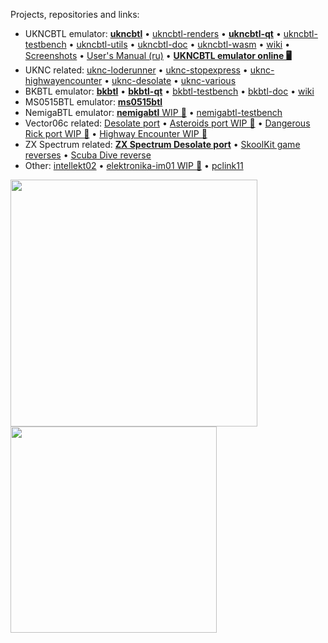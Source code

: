 Projects, repositories and links:
* UKNCBTL emulator: [**ukncbtl**](https://github.com/nzeemin/ukncbtl/) • [ukncbtl-renders](https://github.com/nzeemin/ukncbtl-renders/) • [**ukncbtl-qt**](https://github.com/nzeemin/ukncbtl-qt/) • [ukncbtl-testbench](https://github.com/nzeemin/ukncbtl-testbench/) • [ukncbtl-utils](https://github.com/nzeemin/ukncbtl-utils/) • [ukncbtl-doc](https://github.com/nzeemin/ukncbtl-doc/) • [ukncbtl-wasm](https://github.com/nzeemin/ukncbtl-wasm/) • [wiki](https://github.com/nzeemin/ukncbtl-doc/wiki) • [Screenshots](https://github.com/nzeemin/ukncbtl-doc/wiki/Screenshots-ru) • [User's Manual (ru)](https://github.com/nzeemin/ukncbtl-doc/wiki/Users-Manual-ru) • [**UKNCBTL emulator online 🖥️**](https://nzeemin.github.io/ukncbtl-online.html)
* UKNC related: [uknc-loderunner](https://github.com/nzeemin/uknc-loderunner) • [uknc-stopexpress](https://github.com/nzeemin/uknc-stopexpress) • [uknc-highwayencounter](https://github.com/nzeemin/uknc-highwayencounter) • [uknc-desolate](https://github.com/nzeemin/uknc-desolate) • [uknc-various](https://github.com/nzeemin/uknc-various)
* BKBTL emulator: [**bkbtl**](https://github.com/nzeemin/bkbtl) • [**bkbtl-qt**](https://github.com/nzeemin/bkbtl-qt) • [bkbtl-testbench](https://github.com/nzeemin/bkbtl-testbench) • [bkbtl-doc](https://github.com/nzeemin/bkbtl-doc) • [wiki](https://github.com/nzeemin/bkbtl-doc/wiki)
* MS0515BTL emulator: [**ms0515btl**](https://github.com/nzeemin/ms0515btl)
* NemigaBTL emulator: [**nemigabtl** WIP 🚧](https://github.com/nzeemin/nemigabtl) • [nemigabtl-testbench](https://github.com/nzeemin/nemigabtl-testbench)
* Vector06c related: [Desolate port](https://github.com/nzeemin/vector06c-desolate) • [Asteroids port WIP 🚧](https://github.com/nzeemin/vector06c-asteroids) • [Dangerous Rick port WIP 🚧](https://github.com/nzeemin/vector06c-dangerick) • [Highway Encounter WIP 🚧](nzeemin/vector06c-highwayencounter)
* ZX Spectrum related: [**ZX Spectrum Desolate port**](https://github.com/nzeemin/spectrum-desolate) • [SkoolKit game reverses](https://github.com/nzeemin/skoolkit-game-revs) • [Scuba Dive reverse](https://github.com/nzeemin/spectrum-scubadive-rev)
* Other: [intellekt02](https://github.com/nzeemin/intellekt02/) • [elektronika-im01 WIP 🚧](https://github.com/nzeemin/elektronika-im01) • [pclink11](https://github.com/nzeemin/pclink11/)

<img src="https://github-readme-stats.vercel.app/api?username=nzeemin&show_icons=true&theme=default" width="395"/> <img src="https://github-readme-stats.vercel.app/api/top-langs?username=nzeemin&layout=compact&theme=default" width="330"/>
